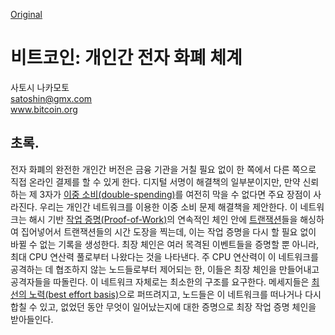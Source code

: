 [Original](https://bitcoin.org/bitcoin.pdf)

# 비트코인: 개인간 전자 화폐 체계
사토시 나카모토  
satoshin@gmx.com  
www.bitcoin.org  

## 초록.
전자 화폐의 완전한 개인간 버전은 금융 기관을 거칠 필요 없이 한 쪽에서 다른 쪽으로 직접 온라인 결제를 할 수 있게 한다. 디지털 서명이 해결책의 일부분이지만, 만약 신뢰하는 제 3자가 [이중 소비(double-spending)](https://en.wikipedia.org/wiki/Double-spending)를 여전히 막을 수 없다면 주요 장점이 사라진다. 우리는 개인간 네트워크를 이용한 이중 소비 문제 해결책을 제안한다. 이 네트워크는 해시 기반 [작업 증명(Proof-of-Work)](https://en.wikipedia.org/wiki/Proof-of-work_system)의 연속적인 체인 안에 [트랜잭션](https://www.quora.com/What-is-a-Blockchain-transaction)들을 해싱하여 집어넣어서 트랜잭션들의 시간 도장을 찍는데, 이는 작업 증명을 다시 할 필요 없이 바뀔 수 없는 기록을 생성한다. 최장 체인은 여러 목격된 이벤트들을 증명할 뿐 아니라, 최대 CPU 연산력 풀로부터 나왔다는 것을 나타낸다. 주 CPU 연산력이 이 네트워크를 공격하는 데 협조하지 않는 노드들로부터 제어되는 한, 이들은 최장 체인을 만들어내고 공격자들을 따돌린다. 이 네트워크 자체로는 최소한의 구조를 요구한다. 메세지들은 [최선의 노력(best effort basis)](https://financial-dictionary.thefreedictionary.com/best-efforts+basis)으로 퍼뜨려지고, 노드들은 이 네트워크를 떠나거나 다시 합칠 수 있고, 없었던 동안 무엇이 일어났는지에 대한 증명으로 최장 작업 증명 체인을 받아들인다.